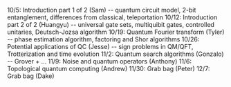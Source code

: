 10/5: Introduction part 1 of 2 (Sam) -- quantum circuit model, 2-bit entanglement, differences from classical, teleportation
10/12: Introduction part 2 of 2 (Huangyu) -- universal gate sets, multiquibit gates, controlled unitaries, Deutsch-Jozsa algorithm
10/19: Quantum Fourier transform (Tyler) -- phase estimation algorithm, factoring and Shor algorithms
10/26: Potential applications of QC (Jesse) -- sign problems in QM/QFT, Trotterization and time evolution
11/2: Quantum search algorithms (Gonzalo) -- Grover + ...
11/9: Noise and quantum operators (Anthony)
11/6: Topological quantum computing (Andrew)
11/30: Grab bag (Peter)
12/7: Grab bag (Dake)
